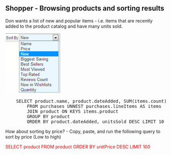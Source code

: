 ## Shopper - Browsing products and sorting results 

Don wants a list of new and popular items - i.e. items that are recently added to the product catalog and have many units sold.

![ScreenShot](./images/sortby.png)

<pre id="example">
	SELECT product.name, product.dateAdded, SUM(items.count) AS unitsSold 
		FROM purchases UNNEST purchases.lineItems AS items 
		JOIN product ON KEYS items.product 
		GROUP BY product 
		ORDER BY product.dateAdded, unitsSold DESC LIMIT 10
</pre>

How about sorting by price? - Copy, paste, and run the following query to sort by price (Low to high)

<span style="color: red">
SELECT product FROM product ORDER BY unitPrice DESC LIMIT 100
</span>
